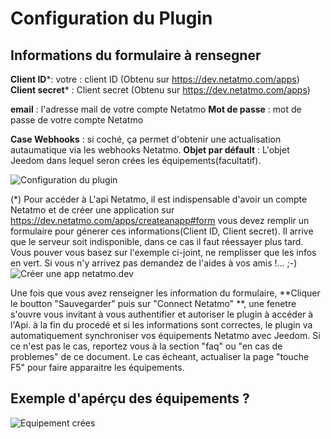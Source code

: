 
# Configuration du Plugin

## Informations du formulaire à rensegner

**Client ID***: votre : client ID (Obtenu sur https://dev.netatmo.com/apps)
**Client secret*** : Client secret (Obtenu sur https://dev.netatmo.com/apps)

**email** : l'adresse mail de votre compte Netatmo
**Mot de passe** : mot de passe de votre compte Netatmo

**Case Webhooks** : si coché, ça permet d'obtenir une actualisation autaumatique via les webhooks Netatmo.
**Objet par défault** : L'objet Jeedom dans lequel seron crées les équipements(facultatif).

![Configuration du plugin](https://limad.github.io/plugins-docs/plugin-netatmoSecurity/images/netatmoSecurity_doc3.PNG)

(*) Pour accéder à L'api Netatmo, il est indispensable d'avoir un compte Netatmo et de créer une application sur https://dev.netatmo.com/apps/createanapp#form 
    vous devez remplir un formulaire pour génerer ces informations(Client ID, Client secret).
	Il arrive que le serveur soit indisponible, dans ce cas il faut réessayer plus tard.
	Vous pouver vous basez sur l'exemple ci-joint, ne remplisser que les infos en vert. 
    Si vous n'y arrivez pas demandez de l'aides à vos amis !... ;-)
	![Créer une app netatmo.dev](https://limad.github.io/plugins-docs/plugin-netatmoSecurity/images/netatmoSecurity_doc5.PNG)



Une fois que vous avez renseigner les information du formulaire, **Cliquer le boutton "Sauvegarder" puis sur "Connect Netatmo" **, 
une fenetre s'ouvre vous invitant à vous authentifier et autoriser le plugin à accéder à l'Api. 
à la fin du procedé et si les informations sont correctes, le plugin va automatiquement synchroniser vos équipements Netatmo avec Jeedom.
Si ce n'est pas le cas, reportez vous à la section "faq" ou "en cas de problemes" de ce document.
Le cas écheant, actualiser la page "touche F5" pour faire apparaitre les équipements.

## Exemple d'apérçu des équipements ?  
![Equipement crées](https://limad.github.io/plugins-docs/plugin-netatmoSecurity/images/netatmoSecurity_screenshot7.PNG)